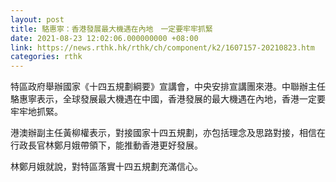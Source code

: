 ```yaml
---
layout: post
title: 駱惠寧：香港發展最大機遇在內地　一定要牢牢抓緊
date: 2021-08-23 12:02:06.000000000 +08:00
link: https://news.rthk.hk/rthk/ch/component/k2/1607157-20210823.htm
categories: rthk
---
```


特區政府舉辦國家《十四五規劃綱要》宣講會，中央安排宣講團來港。中聯辦主任駱惠寧表示，全球發展最大機遇在中國，香港發展的最大機遇在內地，香港一定要牢牢地抓緊。

港澳辦副主任黃柳權表示，對接國家十四五規劃，亦包括理念及思路對接，相信在行政長官林鄭月娥帶領下，能推動香港更好發展。

林鄭月娥就說，對特區落實十四五規劃充滿信心。
